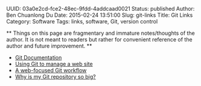 UUID: 03a0e2cd-fce2-48ec-9fdd-4addcaad0021
Status: published
Author: Ben Chuanlong Du
Date: 2015-02-24 13:51:00
Slug: git-links
Title: Git Links
Category: Software
Tags: links, software, Git, version control

**
Things on this page are fragmentary and immature notes/thoughts of the author. 
It is not meant to readers but rather for convenient reference of the author and future improvement.
**
 
- [Git Documentation](http://git-scm.com/documentation)
- [Using Git to manage a web site](http://toroid.org/ams/git-website-howto)
- [A web-focused Git workflow](http://joemaller.com/990/a-web-focused-git-workflow/)
- [Why is my Git repository so big?](http://stackoverflow.com/questions/1029969/why-is-my-git-repository-so-big)
